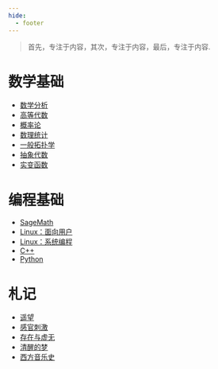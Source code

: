 ```yaml
---
hide:
  - footer
---
```

>首先，专注于内容，其次，专注于内容，最后，专注于内容.

# 数学基础

- [数学分析](Math/MA)
- [高等代数](Math/LAlg)
- [概率论](Math/Prob)
- [数理统计](Math/Stat)
- [一般拓扑学](Math/GTopo)
- [抽象代数](Math/AAlg)
- [实变函数](Math/RF)

# 编程基础

- [SageMath](Math/SageMath)
- [Linux：面向用户](Coding/LL)
- [Linux：系统编程]()
- [C++](Coding/CPP) 
- [Python](Coding/Python)

# 札记

- [遥望](Parrot/Divisadero)
- [感官刺激]()
- [存在与虚无](Parrot/B&N)
- [清醒的梦](Parrot/LucidDreamiing)
- [西方音乐史](Music/WMH)
